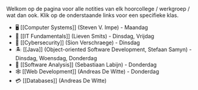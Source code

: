 Welkom op de pagina voor alle notities van elk hoorcollege / werkgroep / wat dan ook. Klik op de onderstaande links voor een specifieke klas.

- 🖥️  [[Computer Systems]] (Steven V. Impe) - Maandag
- 🧱 [[IT Fundamentals]] (Lieven Smits) - Dinsdag, Vrijdag
- 🔐 [[Cybersecurity]] (Sion Verschraege) - Dinsdag
- 🏝️ [[Java]] (Object-oriented Software Development, Stefaan Samyn) - Dinsdag, Woensdag, Donderdag
- 🔎 [[Software Analysis]] (Sebastiaan Labijn) - Donderdag
- 🕸️ [[Web Development]] (Andreas De Witte) - Donderdag
- 💳 [[Databases]] (Andreas De Witte)